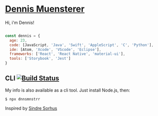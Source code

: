 # [Dennis Muensterer](https://muensterer.xyz)

Hi, i'm Dennis!

```js

const dennis = {
  age: 23,
  code: [JavaScript, 'Java', 'Swift', 'AppleScript', 'C', 'Python'],
  ide: [Atom, 'Xcode', 'VScode', 'Eclipse'],
  frameworks: ['React', 'React Native', 'material-ui'],
  tools: ['Storybook', 'Jest']
}
```


## CLI [![Build Status](https://travis-ci.org/dnnsmnstrr/dnnsmnstrr.svg?branch=master)](https://travis-ci.org/dnnsmnstrr/dnnsmnstrr)

My info is also available as a cli tool. Just install Node.js, then:

```
$ npx dnnsmnstrr
```

Inspired by [Sindre Sorhus](https://sindresorhus.com)
